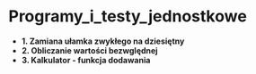 # Programy_i_testy_jednostkowe
* **1. Zamiana ułamka zwykłego na dziesiętny**
* **2. Obliczanie wartości bezwględnej**
* **3. Kalkulator - funkcja dodawania**
